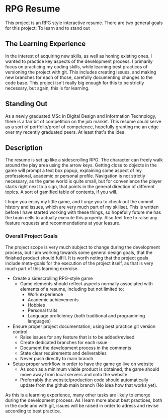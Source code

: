 # RPG Resume
This project is an RPG style interactive resume. There are two general goals for this project: To learn and to stand out

## The Learning Experience
In the interest of acquiring new skills, as well as honing existing ones. I wanted to practice key aspects of the development process. I primarily focus on practicing my coding skills, while learning best practices of versioning the project with git. This includes creating issues, and making new branches for each of those, carefully documenting changes to the code base. This project isn't really big enough for this to be strictly necessary, but again, this is for learning.

## Standing Out
As a newly graduated MSc in Digital Design and Information Technology, there is a fair bit of competition on the job market. This resume could serve as a sort of portfolio/proof of competence, hopefully granting me an edge over my recently graduated peers. At least that's the idea.

## Description
The resume is set up like a sidescrolling RPG. The character can freely walk around the play area using the arrow keys. Getting close to objects in the game will prompt a text box popup, explaining some aspect of my professional, academic or personal profile. Navigation is not strictly necessary, as the game world is quite small, but for convenience the player starts right next to a sign, that points in the general direction of different topics. A sort of gamified table of contents, if you will.

I hope you enjoy my little game, and I urge you to check out the commit history and issues, which are very much part of my skillset. This is written before I have started working with these things, so hopefully future me has the brain cells to actually execute this properly. Also feel free to raise any feature requests and recommendations at your leasure.

### Overall Project Goals
The project scope is very much subject to change during the development process, but I am working towards some general design goals, that the finished product should fulfill.
It is worth noting that the project goals include meta-goals for the execution of the project itself, as that is very much part of this learning exercise.

- Create a sidescrolling RPG-style game
    - Game elements should reflect aspects normally associated with elements of a resume, including but not limited to:
        - Work experience
        - Academic achievements
        - Hobbies
        - Personal traits
        - Language proficiency (both traditional and programming languages)
- Ensure proper project documentation, using best practice git version control
    - Raise issues for any feature that is to be added/revised
    - Create dedicated branches for each issue
    - Document the development process in the comments
    - State clear requirements and deliverables
    - Never push directly to main branch
- Setup proper workflow in order to have the game go live on website
    - As soon as a minimum viable product is obtained, the game should move away from local servers and onto the website.
    - Preferrably the website/production code should automatically update from the github main branch (No idea how that works yet).


As this is a learning experience, many other tasks are likely to emerge during the development process. As I learn more about best practices, both in the code and with git, issues will be raised in order to adress and revise according to best practice.